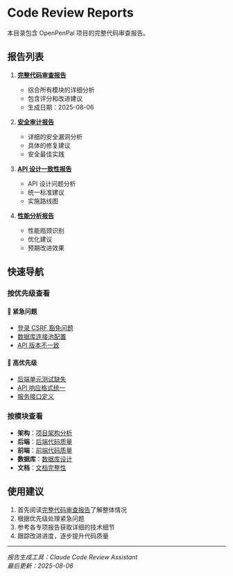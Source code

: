 # Code Review Reports

本目录包含 OpenPenPal 项目的完整代码审查报告。

## 报告列表

1. **[完整代码审查报告](./COMPLETE_CODE_REVIEW_REPORT.md)**
   - 综合所有模块的详细分析
   - 包含评分和改进建议
   - 生成日期：2025-08-06

2. **[安全审计报告](./SECURITY_AUDIT_REPORT_2025.md)**
   - 详细的安全漏洞分析
   - 具体的修复建议
   - 安全最佳实践

3. **[API 设计一致性报告](./API_DESIGN_CONSISTENCY_REPORT.md)**
   - API 设计问题分析
   - 统一标准建议
   - 实施路线图

4. **[性能分析报告](./PERFORMANCE_ANALYSIS_REPORT.md)**
   - 性能瓶颈识别
   - 优化建议
   - 预期改进效果

## 快速导航

### 按优先级查看

#### 🚨 紧急问题
- [登录 CSRF 豁免问题](./SECURITY_AUDIT_REPORT_2025.md#csrf-protection)
- [数据库连接池配置](./PERFORMANCE_ANALYSIS_REPORT.md#database-optimization)
- [API 版本不一致](./API_DESIGN_CONSISTENCY_REPORT.md#versioning)

#### 📌 高优先级
- [后端单元测试缺失](./COMPLETE_CODE_REVIEW_REPORT.md#7-测试覆盖率)
- [API 响应格式统一](./API_DESIGN_CONSISTENCY_REPORT.md#response-format)
- [服务接口定义](./COMPLETE_CODE_REVIEW_REPORT.md#2-后端代码质量)

### 按模块查看

- **架构**：[项目架构分析](./COMPLETE_CODE_REVIEW_REPORT.md#1-项目架构与结构)
- **后端**：[后端代码质量](./COMPLETE_CODE_REVIEW_REPORT.md#2-后端代码质量)
- **前端**：[前端代码质量](./COMPLETE_CODE_REVIEW_REPORT.md#3-前端代码质量)
- **数据库**：[数据库设计](./COMPLETE_CODE_REVIEW_REPORT.md#5-数据库设计)
- **文档**：[文档完整性](./COMPLETE_CODE_REVIEW_REPORT.md#9-文档完整性)

## 使用建议

1. 首先阅读[完整代码审查报告](./COMPLETE_CODE_REVIEW_REPORT.md)了解整体情况
2. 根据优先级处理紧急问题
3. 参考各专项报告获取详细的技术细节
4. 跟踪改进进度，逐步提升代码质量

---

*报告生成工具：Claude Code Review Assistant*  
*最后更新：2025-08-06*